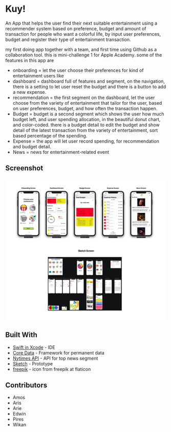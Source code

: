 # Kuy!

An App that helps the user find their next suitable entertainment using a recommender system based on preference, budget and amount of transaction for people who want a colorful life, by input user preferences, budget and register their type of entertainment transaction.

my first doing app together with a team, and first time using Github as a collaboration tool. this is mini-challenge 1 for Apple Academy. some of the features in this app are
* onboarding = let the user choose their preferences for kind of entertainment users like
* dashboard = dashboard full of features and segment, on the navigation, there is a setting to let user reset the budget and there is a button to add a new expense. 
* recommendation = the first segment on the dashboard, let the user choose from the variety of entertainment that tailor for the user, based on user preferences, budget, and how often the transaction happen.
* Budget = budget is a second segment which shows the user how much budget left, and user spending allocation, in the beautiful donut chart, and color-coded. there is a budget detail to edit the budget and show detail of the latest transaction from the variety of entertainment, sort based percentage of the spending.
* Expense = the app will let user record spending, for recommendation and budget detail.
* News = news for entertainment-related event

## Screenshot
![](https://github.com/PiresC/Kuy-/blob/master/Screenshot.png)

## Built With

* [Swift in Xcode](https://developer.apple.com/xcode/) - IDE
* [Core Data](https://developer.apple.com/documentation/coredata) - Framework for permanent data
* [Nytimes API](https://developer.nytimes.com/)  - API for top news segment
* [Sketch](https://www.sketch.com/) - Prototype
* [freepik](https://www.flaticon.com/authors/freepik) - icon from freepik at flaticon



## Contributors
* Amos
* Aris
* Arie
* Edwin
* Pires
* Wikan
